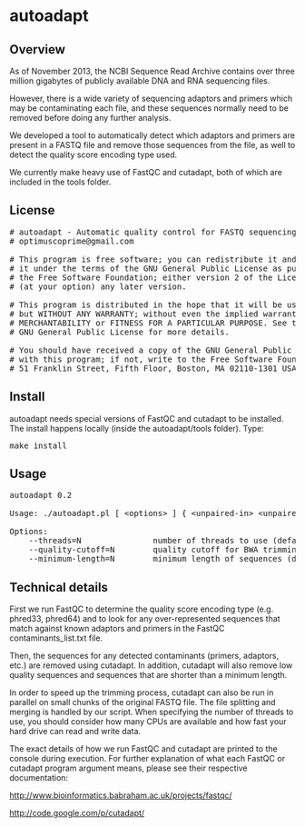 autoadapt
=========

Overview
--------

As of November 2013, the NCBI Sequence Read Archive contains over three million gigabytes of publicly available DNA and RNA sequencing files.

However, there is a wide variety of sequencing adaptors and primers which may be contaminating each file, and these sequences normally need to be removed before doing any further analysis.

We developed a tool to automatically detect which adaptors and primers are present in a FASTQ file and remove those sequences from the file, as well to detect the quality score encoding type used.

We currently make heavy use of FastQC and cutadapt, both of which are included in the tools folder.

License
-------

<pre>
# autoadapt - Automatic quality control for FASTQ sequencing files
# optimuscoprime@gmail.com

# This program is free software; you can redistribute it and/or modify
# it under the terms of the GNU General Public License as published by
# the Free Software Foundation; either version 2 of the License, or
# (at your option) any later version.

# This program is distributed in the hope that it will be useful,
# but WITHOUT ANY WARRANTY; without even the implied warranty of
# MERCHANTABILITY or FITNESS FOR A PARTICULAR PURPOSE. See the
# GNU General Public License for more details.

# You should have received a copy of the GNU General Public License along
# with this program; if not, write to the Free Software Foundation, Inc.,
# 51 Franklin Street, Fifth Floor, Boston, MA 02110-1301 USA.
</pre>

Install
-------

autoadapt needs special versions of FastQC and cutadapt to be installed. The install happens locally (inside the autoadapt/tools folder). Type:

<pre>
make install
</pre>

Usage
-----

<pre>
autoadapt 0.2

Usage: ./autoadapt.pl [ &lt;options&gt; ] { &lt;unpaired-in&gt; &lt;unpaired-out&gt; | &lt;paired-in-1&gt; &lt;paired-out-1&gt; &lt;paired-in-2&gt; &lt;paired-out-2&gt; }

Options:
    --threads=N               number of threads to use (default: 1)
    --quality-cutoff=N        quality cutoff for BWA trimming algorithm (default: 20)
    --minimum-length=N        minimum length of sequences (default: 18)
</pre>

Technical details
-----------------

First we run FastQC to determine the quality score encoding type (e.g. phred33, phred64) and to look for any over-represented sequences that match against known adaptors and primers in the FastQC contaminants_list.txt file.

Then, the sequences for any detected contaminants (primers, adaptors, etc.) are removed using cutadapt. In addition, cutadapt will also remove low quality sequences and sequences that are shorter than a minimum length.

In order to speed up the trimming process, cutadapt can also be run in parallel on small chunks of the original FASTQ file. The file splitting and merging is handled by our script. When specifying the number of threads to use, you should consider how many CPUs are available and how fast your hard drive can read and write data.

The exact details of how we run FastQC and cutadapt are printed to the console during execution. For further explanation of what each FastQC or cutadapt program argument means, please see their respective documentation:

http://www.bioinformatics.babraham.ac.uk/projects/fastqc/

http://code.google.com/p/cutadapt/
